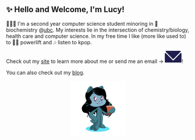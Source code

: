 ## ✨ Hello and Welcome, I'm Lucy!

👩🏻‍💻 I'm a second year computer science student minoring in 🧬 biochemistry @[ubc](https://ubc.ca). My interests lie in the intersection of chemistry/biology, health care and computer science. In my free time I like (more like used to) to 🏋️‍♀️ powerlift and 🎶 listen to kpop. 

Check out my [site](http://lhao03.github.io/) to learn more about me or send me an email → <a href="mailto:hao.lucyy@gmail.com"><img src="EmailDark.svg"></a>!

You can also check out my [blog](https://lhao03.github.io/blog/).

<p align="center">
	<img src="octocat-1607469329228.png" height="150px">
	<p align="center">
</p>

